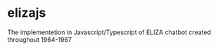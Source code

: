 # elizajs
The implementetion in Javascript/Typescript of ELIZA chatbot created throughout 1964-1967 
